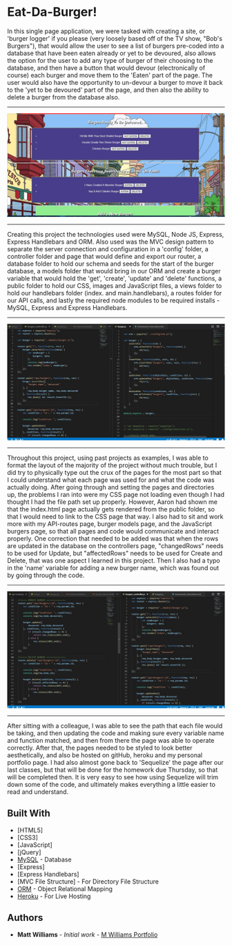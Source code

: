 # Eat-Da-Burger!

In this single page application, we were tasked with creating a site, or 'burger logger' if you please (very loosely based off of the TV show, "Bob's Burgers"), that would allow the user to see a list of burgers pre-coded into a database that have been eaten already or yet to be devoured, also allows the option for the user to add any type of burger of their choosing to the database, and then have a button that would devour (electronically of course) each burger and move them to the 'Eaten' part of the page.  The user would also have the opportunity to un-devour a burger to move it back to the 'yet to be devoured' part of the page, and then also the ability to delete a burger from the database also.

___
![Eat-Da-Burger](public/assets/img/Eat-Da-Burger.jpg)
___

Creating this project the technologies used were MySQL, Node JS, Express, Express Handlebars and ORM.  Also used was the MVC design pattern to separate the server connection and configuration in a 'config' folder, a controller folder and page that would define and export our router, a database folder to hold our schema and seeds for the start of the burger database, a models folder that would bring in our ORM and create a burger variable that would hold the 'get', 'create', 'update' and 'delete' functions, a public folder to hold our CSS, images and JavaScript files, a views folder to hold our handlebars folder (index. and main.handlebars), a routes folder for our API calls, and lastly the required node modules to be required installs - MySQL, Express and Express Handlebars.
___
![Burger-ORM-router](public/assets/img/Burger-ORM-router.jpg)
___

Throughout this project, using past projects as examples, I was able to format the layout of the majority of the project without much trouble, but I did try to physically type out the crux of the pages for the most part so that I could understand what each page was used for and what the code was actually doing.  After going through and setting the pages and directories up, the problems I ran into were my CSS page not loading even though I had thought I had the file path set up properly.  However, Aaron had shown me that the index.html page actually gets rendered from the public folder, so that I would need to link to the CSS page that way.  I also had to sit and work more with my API-routes page, burger models page, and the JavaScript burgers page, so that all pages and code would communicate and interact properly.  One correction that needed to be added was that when the rows are updated in the database on the controllers page, "changedRows" needs to be used for Update, but "affectedRows" needs to be used for Create and Delete, that was one aspect I learned in this project.  Then I also had a typo in the 'name' variable for adding a new burger name, which was found out by going through the code.
___
![Burger-API-controller](public/assets/img/Burger-API-controller.jpg)
___

After sitting with a colleague, I was able to see the path that each file would be taking, and then updating the code and making sure every variable name and function matched, and then from there the page was able to operate correctly.  After that, the pages needed to be styled to look better aesthetically, and also be hosted on gitHub, heroku and my personal portfolio page.  I had also almost gone back to 'Sequelize' the page after our last classes, but that will be done for the homework due Thursday, so that will be completed then.  It is very easy to see how using Sequelize will trim down some of the code, and ultimately makes everything a little easier to read and understand.

## Built With

* [HTML5]
* [CSS3]
* [JavaScript]
* [jQuery]
* [MySQL](https://www.mysql.com/) - Database
* [Express]
* [Express Handlebars]
* [MVC File Structure] - For Directory File Structure
* [ORM](https://www.npmjs.com/package/orm) - Object Relational Mapping
* [Heroku](https://obscure-retreat-55184.herokuapp.com/) - For Live Hosting

## Authors

* **Matt Williams** - *Initial work* - [M Williams Portfolio](https://mattwills09.github.io/portfolio.html)
